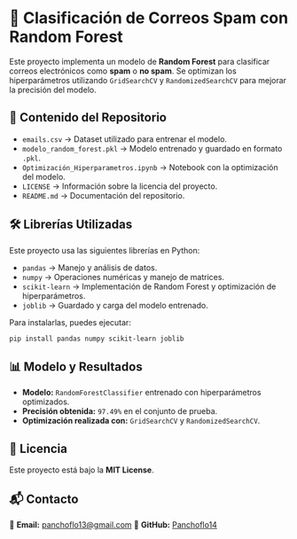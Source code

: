 # 📌 Clasificación de Correos Spam con Random Forest  

Este proyecto implementa un modelo de **Random Forest** para clasificar correos electrónicos como **spam** o **no spam**. Se optimizan los hiperparámetros utilizando `GridSearchCV` y `RandomizedSearchCV` para mejorar la precisión del modelo.  

## 📂 Contenido del Repositorio  
- `emails.csv` → Dataset utilizado para entrenar el modelo.  
- `modelo_random_forest.pkl` → Modelo entrenado y guardado en formato `.pkl`.  
- `Optimización_Hiperparametros.ipynb` → Notebook con la optimización del modelo.  
- `LICENSE` → Información sobre la licencia del proyecto.  
- `README.md` → Documentación del repositorio.  

## 🛠 Librerías Utilizadas  
Este proyecto usa las siguientes librerías en Python:  
- `pandas` → Manejo y análisis de datos.  
- `numpy` → Operaciones numéricas y manejo de matrices.  
- `scikit-learn` → Implementación de Random Forest y optimización de hiperparámetros.  
- `joblib` → Guardado y carga del modelo entrenado.  

Para instalarlas, puedes ejecutar:  
```
pip install pandas numpy scikit-learn joblib
```

## 📊 Modelo y Resultados  
- **Modelo:** `RandomForestClassifier` entrenado con hiperparámetros optimizados.  
- **Precisión obtenida:** `97.49%` en el conjunto de prueba.  
- **Optimización realizada con:** `GridSearchCV` y `RandomizedSearchCV`.  

## 📄 Licencia  
Este proyecto está bajo la **MIT License**.  

## 📬 Contacto  
📧 **Email:** panchoflo13@gmail.com
🔗 **GitHub:** [Panchoflo14](https://github.com/Panchoflo14)